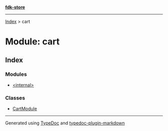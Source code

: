[**fdk-store**](../README.md)
***

[Index](../API.md) > cart

# Module: cart

## Index

### Modules

- [\<internal\>](internal_/README.md)

### Classes

- [CartModule](classes/class.CartModule.md)

***
Generated using [TypeDoc](https://typedoc.org/) and [typedoc-plugin-markdown](https://www.npmjs.com/package/typedoc-plugin-markdown)
